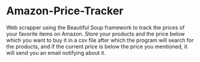 # Amazon-Price-Tracker

Web scrapper using the Beautiful Soup framework to track the prices of your favorite items on Amazon. Store your products and the price below which you want to buy it in a csv file after which the program will search for the products, and if the current price is below the price you mentioned, it will send you an email notifying about it. 
